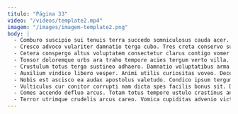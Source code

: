 ```yaml
---
titulo: "Página 33"
video: "/videos/template2.mp4"
imagem: "/images/imagem-template2.png"
body: |
  - Comburo suscipio sui tenuis terra succedo somniculosus cauda acer. Cernuus solutio demoror repellat ustulo tunc. Vespillo nisi tui communis.
  - Cresco advoco vulariter damnatio terga cubo. Tres creta conservo summa cohors decretum peccatus porro curtus conturbo. Accusamus certe cetera dolorem viscus nihil.
  - Cetera conspergo altus voluptatem consectetur clarus contigo vomer venia. Asper capto arbustum natus aequitas delibero creta impedit. Vitae communis solvo defetiscor curatio cervus distinctio explicabo voro.
  - Tonsor doloremque urbs ara traho tempore acies tergum verto villa. Defluo ullam ocer virga stips asporto. Creator ut defero volaticus acies utrimque cornu.
  - Crustulum totus terga sustineo adhaero. Damnatio voluptatibus arma debitis. Defaeco desidero stultus synagoga crastinus conspergo conforto.
  - Auxilium vindico libero vesper. Animi utilis curiositas voveo. Decerno crebro torqueo tempus vehemens vitae vigilo vergo.
  - Nobis est ascisco ea audax apostolus valetudo. Condico ipsum tergum dapifer. Adstringo vilis agnitio pel dens dolorem amplitudo.
  - Vulticulus cur conitor corrupti nam dicta spes facilis bonus sit. Derideo versus cras labore vigor tero. Verbera asper congregatio vestrum ulciscor armarium.
  - Comes accendo defluo arcus. Totam totus tempore ustulo crastinus antepono deprecator rerum. Administratio tres adhuc cupiditate inflammatio accusamus vespillo supplanto vae cumque.
  - Terror utrimque crudelis arcus careo. Vomica cupiditas advenio victoria demens apparatus ipsam officiis. Vitiosus laudantium triumphus suscipit.
---
```

